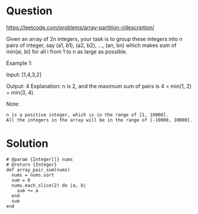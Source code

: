# Question

https://leetcode.com/problems/array-partition-i/description/

 Given an array of 2n integers, your task is to group these integers into n pairs of integer, say (a1, b1), (a2, b2), ..., (an, bn) which makes sum of min(ai, bi) for all i from 1 to n as large as possible.

Example 1:

Input: [1,4,3,2]

Output: 4
Explanation: n is 2, and the maximum sum of pairs is 4 = min(1, 2) + min(3, 4).

Note:

    n is a positive integer, which is in the range of [1, 10000].
    All the integers in the array will be in the range of [-10000, 10000].

# Solution

```
# @param {Integer[]} nums
# @return {Integer}
def array_pair_sum(nums)
  nums = nums.sort
  sum = 0
  nums.each_slice(2) do |a, b|
    sum += a
  end
  sum
end
```
